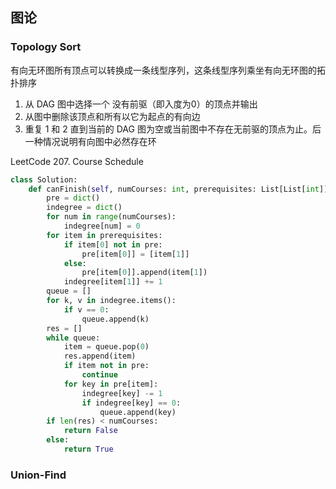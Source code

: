 ## 图论

### Topology Sort

有向无环图所有顶点可以转换成一条线型序列，这条线型序列乘坐有向无环图的拓扑排序

1. 从 DAG 图中选择一个 没有前驱（即入度为0）的顶点并输出
2. 从图中删除该顶点和所有以它为起点的有向边
3. 重复 1 和 2 直到当前的 DAG 图为空或当前图中不存在无前驱的顶点为止。后一种情况说明有向图中必然存在环

LeetCode 207. Course Schedule

```Python
class Solution:
    def canFinish(self, numCourses: int, prerequisites: List[List[int]]) -> bool:
        pre = dict()
        indegree = dict()
        for num in range(numCourses):
            indegree[num] = 0
        for item in prerequisites:
            if item[0] not in pre:
                pre[item[0]] = [item[1]]
            else:
                pre[item[0]].append(item[1])
            indegree[item[1]] += 1
        queue = []
        for k, v in indegree.items():
            if v == 0:
                queue.append(k)
        res = []
        while queue:
            item = queue.pop(0)
            res.append(item)
            if item not in pre:
                continue
            for key in pre[item]:
                indegree[key] -= 1
                if indegree[key] == 0:
                    queue.append(key)
        if len(res) < numCourses:
            return False
        else:
            return True
```

### Union-Find



